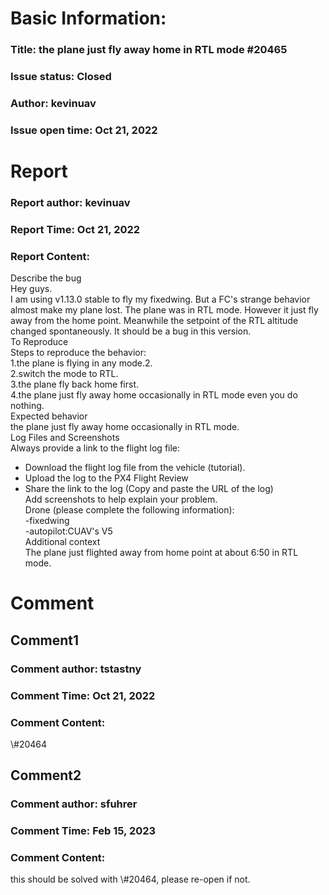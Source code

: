 # Basic Information:
### Title:  the plane just fly away home in RTL mode #20465 
### Issue status: Closed
### Author: kevinuav
### Issue open time: Oct 21, 2022
# Report
### Report author: kevinuav
### Report Time: Oct 21, 2022
### Report Content:   
Describe the bug  
Hey guys.    
I am using v1.13.0 stable to fly my fixedwing. But a FC's strange behavior almost make my plane lost. The plane was in RTL mode. However it just fly away from the home point. Meanwhile the setpoint of the RTL altitude changed spontaneously. It should be a bug in this version.  
To Reproduce  
Steps to reproduce the behavior:  
1.the plane is flying in any mode.2.    
2.switch the mode to RTL.    
3.the plane fly back home first.    
4.the plane just fly away home occasionally in RTL mode even you do nothing.  
Expected behavior  
the plane just fly away home occasionally in RTL mode.  
Log Files and Screenshots  
Always provide a link to the flight log file:  
- Download the flight log file from the vehicle (tutorial).  
- Upload the log to the PX4 Flight Review  
- Share the link to the log (Copy and paste the URL of the log)  
Add screenshots to help explain your problem.    
Drone (please complete the following information):  
-fixedwing    
-autopilot:CUAV's V5  
Additional context  
The plane just flighted away from home point at about 6:50 in RTL mode.  

# Comment
## Comment1
### Comment author: tstastny
### Comment Time: Oct 21, 2022
### Comment Content:   
\\\#20464  

## Comment2
### Comment author: sfuhrer
### Comment Time: Feb 15, 2023
### Comment Content:   
this should be solved with \\\#20464, please re-open if not.  
